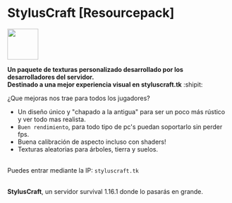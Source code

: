 # StylusCraft [Resourcepack]
<p align="left"><img src="https://styluscraft.tk/img/favicon.png" width="70"></p>
<b>Un paquete de texturas personalizado desarrollado por los desarrolladores del servidor.</b><br>
<b>Destinado a una mejor experiencia visual en styluscraft.tk</b> :shipit:
<br>

¿Que mejoras nos trae para todos los jugadores?
* Un diseño único y "chapado a la antigua" para ser un poco más rústico y ver todo mas realista.
* `Buen rendimiento`, para todo tipo de pc's puedan soportarlo sin perder fps.
* Buena calibración de aspecto incluso con shaders!
* Texturas aleatorias para árboles, tierra y suelos.

<br><a>Puedes entrar mediante la IP: `styluscraft.tk`</a>
<br><br>
<p><b>StylusCraft</b>, un servidor survival 1.16.1 donde lo pasarás en grande.</p>
